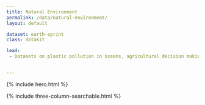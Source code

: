 ```yaml
---
title: Natural Environment
permalink: /data/natural-environment/
layout: default

dataset: earth-sprint
class: datakit

lead:
 - Datasets on plastic pollution in oceans, agricultural decision making, transportation emissions, and recycling.


---
```

{% include hero.html %}
<!-- {% include single-column-centered-photo-with-overlay.html %} -->
{% include three-column-searchable.html %}

